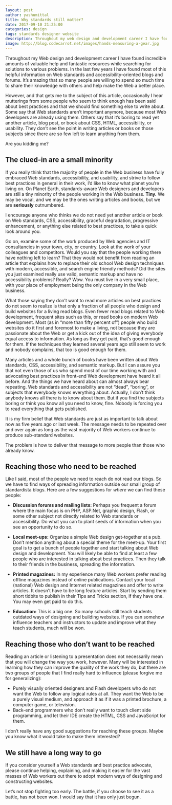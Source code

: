 ```yaml
---
layout: post
author: yashumittal
title: Why standards still matter?
date: 2017-09-10 21:25:00
categories: design
tags: standards designer website
description: Throughout my web design and development career I have found incredible amounts of valuable help and fantastic resources while searching for solutions to various problems.
image: http://blog.codecarrot.net/images/hands-measuring-a-gear.jpg
---
```


Throughout my Web design and development career I have found incredible amounts of valuable help and fantastic resources while searching for solutions to various problems. In the last few years I have found most of this helpful information on Web standards and accessibility-oriented blogs and forums. It’s amazing that so many people are willing to spend so much time to share their knowledge with others and help make the Web a better place.

However, and that gets me to the subject of this article, occasionally I hear mutterings from some people who seem to think enough has been said about best practices and that we should find something else to write about. Some say that Web standards aren’t important anymore, because most Web developers are already using them. Others say that it’s boring to read yet another article, blog post, or book about CSS, HTML, accessibility, or usability. They don’t see the point in writing articles or books on those subjects since there are so few left to learn anything from them.

Are you kidding me?

## The clued-in are a small minority

If you really think that the majority of people in the Web business have fully embraced Web standards, accessibility, and usability, and strive to follow best practices in general in their work, I’d like to know what planet you’re living on. On Planet Earth, standards-aware Web designers and developers are still a tiny minority of the people working in the Web business. **Tiny.** We may be vocal, and we may be the ones writing articles and books, but we are **seriously** outnumbered.

I encourage anyone who thinks we do not need yet another article or book on Web standards, CSS, accessibility, graceful degradation, progressive enhancement, or anything else related to best practices, to take a quick look around you.

Go on, examine some of the work produced by Web agencies and IT consultancies in your town, city, or country. Look at the work of your colleagues and competitors. Would you say that the people working there have nothing left to learn? That they would not benefit from reading an article that explains how to replace their old school Web design techniques with modern, accessible, and search engine friendly methods? Did the sites you just examined really use valid, semantic markup and have no accessibility problems? Really? Wow. You must live in a very small place, with your place of employment being the only company in the Web business.

What those saying they don’t want to read more articles on best practices do not seem to realize is that only a fraction of all people who design and build websites for a living read blogs. Even fewer read blogs related to Web development, frequent sites such as this, or read books on modern Web development. Most (as in “more than fifty percent of”) people who build websites do it first and foremost to make a living, not because they are passionate about the Web or get a kick out of the idea of giving everybody equal access to information. As long as they get paid, that’s good enough for them. If the techniques they learned several years ago still seem to work and nobody complains, that too is good enough for them.

Many articles and a whole bunch of books have been written about Web standards, CSS, accessibility, and semantic markup. But I can assure you that not even those of us who spend most of our time working with and advocating best practices in front-end Web development have heard it all before. And the things we have heard about can almost always bear repeating. Web standards and accessibility are not “dead”, “boring”, or subjects that everybody knows everything about. Actually, I don’t think anybody knows all there is to know about them. But if you find the subjects boring or think you know all you need to know, fine. Nobody is forcing you to read everything that gets published.

It is my firm belief that Web standards are just as important to talk about now as five years ago or last week. The message needs to be repeated over and over again as long as the vast majority of Web workers continue to produce sub-standard websites.

The problem is how to deliver that message to more people than those who already know.

## Reaching those who need to be reached

Like I said, most of the people we need to reach do not read our blogs. So we have to find ways of spreading information outside our small group of standardista blogs. Here are a few suggestions for *where* we can find these people:

* **Discussion forums and mailing lists:** Perhaps you frequent a forum where the main focus is on PHP, ASP.Net, graphic design, Flash, or some other subject not directly related to Web standards or accessibility. Do what you can to plant seeds of information when you see an opportunity to do so.

* **Local meet-ups:** Organize a simple Web design get-together at a pub. Don’t mention anything about a special theme for the meet-up. Your first goal is to get a bunch of people together and start talking about Web design and development. You will likely be able to find at least a few people who are interested in talking about best practices. Then they talk to their friends in the business, spreading the information.

* **Printed magazines:** In my experience many Web workers prefer reading offline magazines instead of online publications. Contact your local (national) Web design and Internet related magazines and offer to write articles. It doesn’t have to be long feature articles. Start by sending them short tidbits to publish in their Tips and Tricks section, if they have one. You may even get paid to do this.

* **Education:** This is a big one. So many schools still teach students outdated ways of designing and building websites. If you can somehow influence teachers and instructors to update and improve what they teach students, much will be won.

## Reaching those who don’t want to be reached

Reading an article or listening to a presentation does not necessarily mean that you will change the way you work, however. Many will be interested in learning how they can improve the quality of the work they do, but there are two groups of people that I find really hard to influence (please forgive me for generalizing):

* Purely visually oriented designers and Flash developers who do not want the Web to follow any logical rules at all. They want the Web to be a purely visual medium, and approach it as if it was a printed brochure, a computer game, or television.
* Back-end programmers who don’t really want to touch client side programming, and let their IDE create the HTML, CSS and JavaScript for them.

I don’t really have any good suggestions for reaching these groups. Maybe you know what it would take to make them interested?

## We still have a long way to go

If you consider yourself a Web standards and best practice advocate, please continue helping, explaining, and making it easier for the vast masses of Web workers out there to adopt modern ways of designing and constructing websites.

Let’s not stop fighting too early. The battle, if you choose to see it as a battle, has not been won. I would say that it has only just begun.
